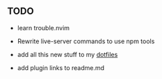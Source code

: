 ## TODO

- learn trouble.nvim

- Rewrite live-server commands to use npm tools

- add all this new stuff to my [dotfiles](https://github.com/bduckdev/.dotfiles)

- add plugin links to readme.md
